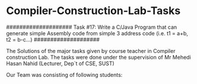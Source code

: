 # Compiler-Construction-Lab-Tasks

####################
Task #17: Write a C/Java Program that can generate simple Assembly code from simple 3 address code (i.e. t1 = a+b, t2 = b-c...) 
####################

The Solutions of the major tasks given by course teacher in Compiler construction Lab.
The tasks were done under the supervision of Mr Mehedi Hasan Nahid (Lecturer, Dep`t of CSE, SUST)


Our Team was consisting of following students:



